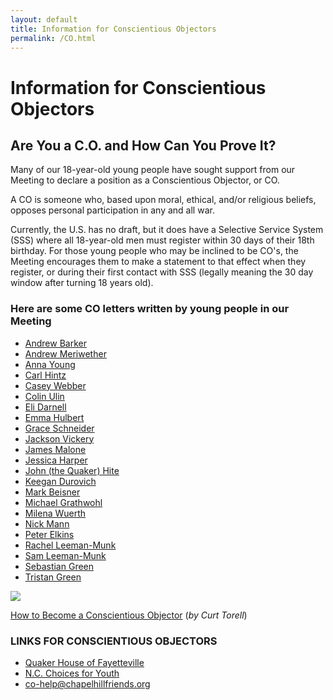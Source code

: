 ```yaml
---
layout: default
title: Information for Conscientious Objectors
permalink: /CO.html
---
```


# Information for Conscientious Objectors

## Are You a C.O. and How Can You Prove It?

Many of our 18-year-old young people have sought support from our Meeting to
declare a position as a Conscientious Objector, or CO.  

A CO is someone who, based upon moral, ethical, and/or religious beliefs,
opposes personal participation in any and all war.  

Currently, the U.S. has no draft, but it does have a Selective Service System
(SSS) where all 18-year-old men must register within 30 days of their 18th
birthday.  For those young people who may be inclined to be CO's, the Meeting
encourages them to make a statement to that effect when they register, or during
their first contact with SSS (legally meaning the 30 day window after turning 18
years old).

### Here are some CO letters written by young people in our Meeting

- <a href="{{ site.baseurl }}/assets/CO/AndrewBarkerCO.pdf" target="\_new">Andrew Barker</a>
- <a href="{{ site.baseurl }}/assets/CO/AndrewMeriwetherCO.pdf" target="\_new">Andrew Meriwether</a>
- <a href="{{ site.baseurl }}/assets/CO/AnnaYoungCO.pdf" target="\_new">Anna Young</a>
- <a href="{{ site.baseurl }}/assets/CO/CarlHintzCO.pdf" target="\_new">Carl Hintz</a>
- <a href="{{ site.baseurl }}/assets/CO/CaseyWebberCO.pdf" target="\_new">Casey Webber</a>
- <a href="{{ site.baseurl }}/assets/CO/ColinUlinCO.pdf" target="\_new">Colin Ulin</a>
- <a href="{{ site.baseurl }}/assets/CO/EliDarnellCO.pdf" target="\_new">Eli Darnell</a>
- <a href="{{ site.baseurl }}/assets/CO/EmmaHulbertCO.pdf" target="\_new">Emma Hulbert</a>
- <a href="{{ site.baseurl }}/assets/CO/GraceSchneiderCO.pdf" target="\_new">Grace Schneider</a>
- <a href="{{ site.baseurl }}/assets/CO/JacksonVickeryCO.pdf" target="\_new">Jackson Vickery</a>
- <a href="{{ site.baseurl }}/assets/CO/JamesMaloneCO.pdf" target="\_new">James Malone</a>
- <a href="{{ site.baseurl }}/assets/CO/JessicaHarperCO.pdf" target="\_new">Jessica Harper</a>
- <a href="{{ site.baseurl }}/assets/CO/JohnHiteCO.pdf" target="\_new">John (the Quaker) Hite</a>
- <a href="{{ site.baseurl }}/assets/CO/KeeganDurovichCO.pdf" target="\_new">Keegan Durovich</a>
- <a href="{{ site.baseurl }}/assets/CO/MarkBeisnerCO.pdf" target="\_new">Mark Beisner</a>
- <a href="{{ site.baseurl }}/assets/CO/MichaelGrathwohlCO.pdf" target="\_new">Michael Grathwohl</a>
- <a href="{{ site.baseurl }}/assets/CO/MilenaWuerthCO.pdf" target="\_new"> Milena Wuerth</a>
- <a href="{{ site.baseurl }}/assets/CO/NickMannCO.pdf" target="\_new">Nick Mann</a>
- <a href="{{ site.baseurl }}/assets/CO/PeterElkinsCO.pdf" target="\_new">Peter Elkins</a>
- <a href="{{ site.baseurl }}/assets/CO/RachelLeemanMunkCO.pdf" target="\_new">Rachel Leeman-Munk</a>
- <a href="{{ site.baseurl }}/assets/CO/SamLeemanMunkCO.pdf" target="\_new">Sam Leeman-Munk</a>
- <a href="{{ site.baseurl }}/assets/CO/SebastianGreenCO.pdf" target="\_new">Sebastian Green</a>
- <a href="{{ site.baseurl }}/assets/CO/TristanGreenCO.pdf" target="\_new">Tristan Green</a>

<img class="img-fluid rounded" src="{{ site.baseurl }}/assets/images/QS-CurtTorell-CO-300.jpg">

<a href="http://quakerspeak.com/how-to-become-conscientious-objector/" target="\_new">How to Become a Conscientious Objector</a> (<i>by Curt Torell</i>)

### LINKS FOR CONSCIENTIOUS OBJECTORS
- <a href="http://www.quakerhouse.org/" target="\_new">Quaker House of Fayetteville</a>
- <a href="http://www.ncchoicesforyouth.org/" target="\_new">N.C. Choices for Youth</a>
- <a href="mailto:co-help@chapelhillfriends.org">co-help@chapelhillfriends.org</a>
